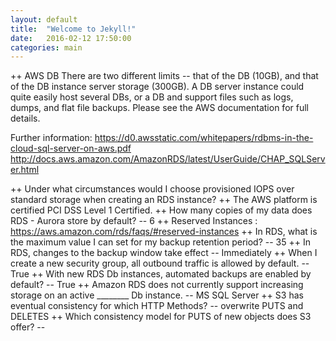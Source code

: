 ```yaml
---
layout: default
title:  "Welcome to Jekyll!"
date:   2016-02-12 17:50:00
categories: main
---
```


++ AWS DB
There are two different limits -- that of the DB (10GB), and that of the DB instance server storage (300GB). A DB server instance could quite easily host several DBs, or a DB and support files such as logs, dumps, and flat file backups. Please see the AWS documentation for full details.

Further information:
https://d0.awsstatic.com/whitepapers/rdbms-in-the-cloud-sql-server-on-aws.pdf
http://docs.aws.amazon.com/AmazonRDS/latest/UserGuide/CHAP_SQLServer.html

++ Under what circumstances would I choose provisioned IOPS over standard storage when creating an RDS instance?
++ The AWS platform is certified PCI DSS Level 1 Certified.
++ How many copies of my data does RDS - Aurora store by default? -- 6
++ Reserved Instances : https://aws.amazon.com/rds/faqs/#reserved-instances
++ In RDS, what is the maximum value I can set for my backup retention period? -- 35
++ In RDS, changes to the backup window take effect -- Immediately
++ When I create a new security group, all outbound traffic is allowed by default. -- True
++ With new RDS Db instances, automated backups are enabled by default? -- True
++ Amazon RDS does not currently support increasing storage on an active ________ Db instance. -- MS SQL Server 
++ S3 has eventual consistency for which HTTP Methods? -- overwrite PUTS and DELETES
++ Which consistency model for PUTS of new objects does S3 offer? -- 
